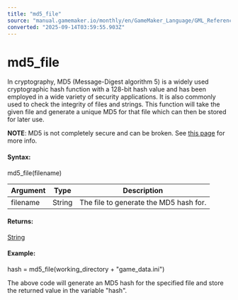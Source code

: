 ```yaml
---
title: "md5_file"
source: "manual.gamemaker.io/monthly/en/GameMaker_Language/GML_Reference/File_Handling/Encoding_And_Hashing/md5_file.htm"
converted: "2025-09-14T03:59:55.903Z"
---
```


# md5\_file

In cryptography, MD5 (Message-Digest algorithm 5) is a widely used cryptographic hash function with a 128-bit hash value and has been employed in a wide variety of security applications. It is also commonly used to check the integrity of files and strings. This function will take the given file and generate a unique MD5 for that file which can then be stored for later use.

**NOTE**: MD5 is not completely secure and can be broken. See [this page](https://en.wikipedia.org/wiki/MD5) for more info.

#### Syntax:

md5\_file(filename)

| Argument | Type | Description |
| --- | --- | --- |
| filename | String | The file to generate the MD5 hash for. |

#### Returns:

[String](../../../GML_Overview/Data_Types.md)

#### Example:

hash = md5\_file(working\_directory + "game\_data.ini")

The above code will generate an MD5 hash for the specified file and store the returned value in the variable "hash".